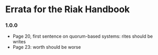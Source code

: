 # Errata for the Riak Handbook

### 1.0.0

* Page 20, first sentence on quorum-based systems: rites should be writes
* Page 23: worth should be worse
